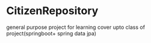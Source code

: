 # CitizenRepository
general purpose project for learning cover upto class of project(springboot+ spring data jpa)
